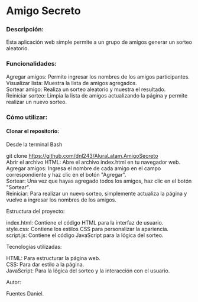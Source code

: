 # Amigo Secreto

### Descripción:

Esta aplicación web simple permite a un grupo de amigos generar un sorteo aleatorio.

### Funcionalidades:

Agregar amigos: Permite ingresar los nombres de los amigos participantes.    
Visualizar lista: Muestra la lista de amigos agregados.    
Sortear amigo: Realiza un sorteo aleatorio y muestra el resultado.    
Reiniciar sorteo: Limpia la lista de amigos actualizando la página y permite realizar un nuevo sorteo.    

### Cómo utilizar:

#### Clonar el repositorio:

Desde la terminal Bash    

git clone https://github.com/dnl243/AluraLatam.AmigoSecreto      
Abrir el archivo HTML: Abre el archivo index.html en tu navegador web.     
Agregar amigos: Ingresa el nombre de cada amigo en el campo correspondiente y haz clic en el botón "Agregar".     
Sortear: Una vez que hayas agregado todos los amigos, haz clic en el botón "Sortear".     
Reiniciar: Para realizar un nuevo sorteo, simplemente actualiza la página y vuelve a ingresar los nombres de los amigos.     

Estructura del proyecto:

index.html: Contiene el código HTML para la interfaz de usuario.    
style.css: Contiene los estilos CSS para personalizar la apariencia.    
script.js: Contiene el código JavaScript para la lógica del sorteo.    

Tecnologías utilizadas:

HTML: Para estructurar la página web.    
CSS: Para dar estilo a la página.    
JavaScript: Para la lógica del sorteo y la interacción con el usuario.    

Autor: 

Fuentes Daniel.